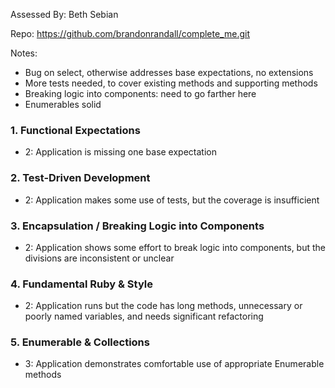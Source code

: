 Assessed By: Beth Sebian

Repo: https://github.com/brandonrandall/complete_me.git

Notes: 
* Bug on select, otherwise addresses base expectations, no extensions
* More tests needed, to cover existing methods and supporting methods
* Breaking logic into components: need to go farther here
* Enumerables solid

### 1. Functional Expectations
* 2: Application is missing one base expectation

### 2. Test-Driven Development
* 2: Application makes some use of tests, but the coverage is insufficient

### 3. Encapsulation / Breaking Logic into Components
* 2: Application shows some effort to break logic into components, but the divisions are inconsistent or unclear

### 4. Fundamental Ruby & Style
* 2:  Application runs but the code has long methods, unnecessary or poorly named variables, and needs significant refactoring

### 5. Enumerable & Collections
* 3: Application demonstrates comfortable use of appropriate Enumerable methods
